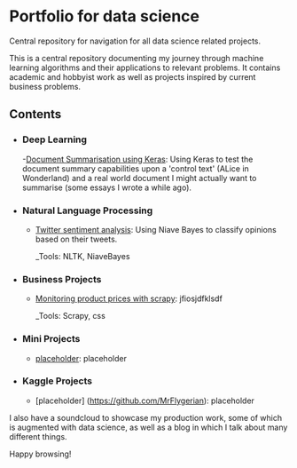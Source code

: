 # Portfolio for data science
Central repository for navigation for all data science related projects.

This is a central repository documenting my journey through machine learning algorithms and their applications to relevant problems. It contains academic and hobbyist work as well as projects inspired by current business problems.

## Contents
- ### Deep Learning 

    -[Document Summarisation using Keras](https://github.com/MrFlygerian/NLP-Document-Summary): Using Keras to test the document summary capabilities upon a 'control text' (ALice in Wonderland) and a real world document I might actually want to summarise (some essays I wrote a while ago).
    
- ### Natural Language Processing
     - [Twitter sentiment analysis](https://github.com/MrFlygerian/TwitterSentimentAnalysis): Using Niave Bayes to classify opinions based on their tweets.

        _Tools: NLTK, NiaveBayes             

     
- ### Business Projects
     - [Monitoring product prices with scrapy](https://github.com/MrFlygerian/PriceTracker): jfiosjdfklsdf

         _Tools: Scrapy, css


- ### Mini Projects
    - [placeholder](https://github.com/MrFlygerian): placeholder


- ### Kaggle Projects
    - [placeholder] (https://github.com/MrFlygerian): placeholder



I also have a soundcloud to showcase my production work, some of which is augmented with data science, as well as a blog in which I talk about many different things. 

Happy browsing!
